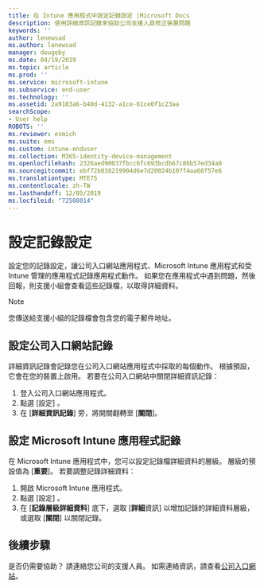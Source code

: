 ```yaml
---
title: 在 Intune 應用程式中設定記錄設定 |Microsoft Docs
description: 使用詳細資訊記錄來協助公司支援人員修正裝置問題
keywords: ''
author: lenewsad
ms.author: lanewsad
manager: dougeby
ms.date: 04/19/2019
ms.topic: article
ms.prod: ''
ms.service: microsoft-intune
ms.subservice: end-user
ms.technology: ''
ms.assetid: 2a9183a6-b40d-4132-a1ce-61ce0f1c23aa
searchScope:
- User help
ROBOTS: ''
ms.reviewer: esmich
ms.suite: ems
ms.custom: intune-enduser
ms.collection: M365-identity-device-management
ms.openlocfilehash: 2326aed90037fbcc6fc693bcdb67c86b57ed34a0
ms.sourcegitcommit: ebf72b038219904d6e7d20024b107f4aa68f57e6
ms.translationtype: MTE75
ms.contentlocale: zh-TW
ms.lasthandoff: 12/05/2019
ms.locfileid: "72508014"
---
```

# <a name="configure-logging-settings"></a>設定記錄設定

設定您的記錄設定，讓公司入口網站應用程式、Microsoft Intune 應用程式和受 Intune 管理的應用程式記錄應用程式動作。 如果您在應用程式中遇到問題，然後回報，則支援小組會查看這些記錄檔，以取得詳細資料。 

> [!NOTE]
> 您傳送給支援小組的記錄檔會包含您的電子郵件地址。  

## <a name="configure-company-portal-logging"></a>設定公司入口網站記錄
詳細資訊記錄會記錄您在公司入口網站應用程式中採取的每個動作。 根據預設，它會在您的裝置上啟用。 若要在公司入口網站中關閉詳細資訊記錄：  

1. 登入公司入口網站應用程式。
2. 點選 [設定]  。
3. 在 [**詳細資訊記錄**] 旁，將開關翻轉至 [**關閉**]。

## <a name="configure-microsoft-intune-app-logging"></a>設定 Microsoft Intune 應用程式記錄
在 Microsoft Intune 應用程式中，您可以設定記錄檔詳細資料的層級。 層級的預設值為 [**重要**]。 若要調整記錄詳細資料：  

1. 開啟 Microsoft Intune 應用程式。  
2. 點選 [設定]  。  
3. 在 [**記錄層級詳細資料**] 底下，選取 [**詳細**資訊] 以增加記錄的詳細資料層級，或選取 [**關閉**] 以關閉記錄。  

## <a name="next-steps"></a>後續步驟  

是否仍需要協助？ 請連絡您公司的支援人員。 如需連絡資訊，請查看[公司入口網站](https://go.microsoft.com/fwlink/?linkid=2010980)。  
